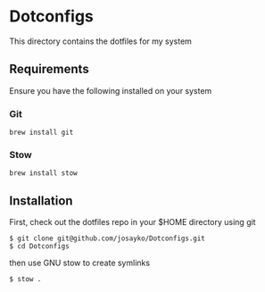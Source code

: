 # Dotconfigs

This directory contains the dotfiles for my system

## Requirements

Ensure you have the following installed on your system

### Git

```
brew install git
```

### Stow

```
brew install stow
```

## Installation

First, check out the dotfiles repo in your $HOME directory using git

```
$ git clone git@github.com/josayko/Dotconfigs.git
$ cd Dotconfigs
```

then use GNU stow to create symlinks

```
$ stow .
```
